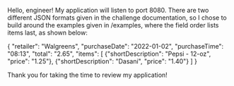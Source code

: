 Hello, engineer! My application will listen to port 8080. There are two different JSON formats given in the challenge documentation, so I chose to build around the examples given in /examples, where the field order lists items last, as shown below:

{
    "retailer": "Walgreens",
    "purchaseDate": "2022-01-02",
    "purchaseTime": "08:13",
    "total": "2.65",
    "items": [
        {"shortDescription": "Pepsi - 12-oz", "price": "1.25"},
        {"shortDescription": "Dasani", "price": "1.40"}
    ]
}

Thank you for taking the time to review my application!